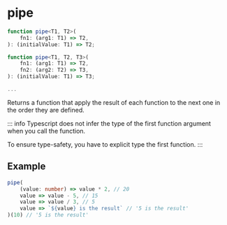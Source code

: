 # pipe

```ts
function pipe<T1, T2>(
    fn1: (arg1: T1) => T2,
): (initialValue: T1) => T2;

function pipe<T1, T2, T3>(
    fn1: (arg1: T1) => T2,
    fn2: (arg2: T2) => T3,
): (initialValue: T1) => T3;

...
```

Returns a function that apply the result of each function to the next one in the order they are defined.

::: info
Typescript does not infer the type of the first function argument when you call the function.

To ensure type-safety, you have to explicit type the first function.
:::

## Example

```ts
pipe(
    (value: number) => value * 2, // 20
    value => value - 5, // 15
    value => value / 3, // 5
    value => `${value} is the result` // '5 is the result'
)(10) // '5 is the result'
```
